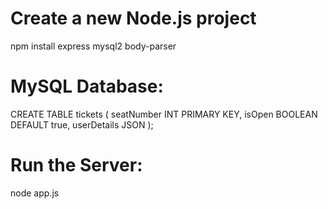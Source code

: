 # Create a new Node.js project
npm install express mysql2 body-parser


# MySQL Database:

CREATE TABLE tickets (
  seatNumber INT PRIMARY KEY,
  isOpen BOOLEAN DEFAULT true,
  userDetails JSON
);
# Run the Server:
node app.js

